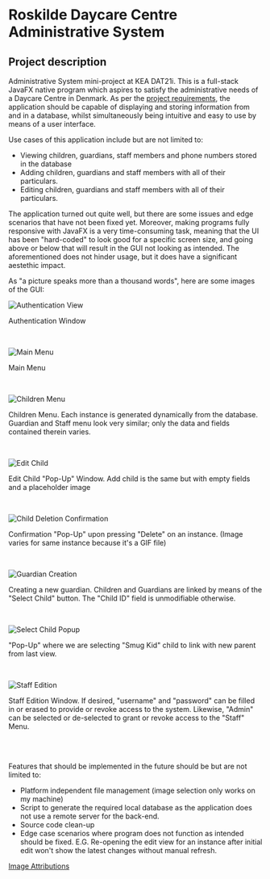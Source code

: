 # Roskilde Daycare Centre Administrative System


## Project description
Administrative System mini-project at KEA DAT21i. This is a full-stack JavaFX native program which aspires to satisfy the administrative needs of a Daycare Centre in Denmark. As per the [project requirements](Project%20Report/Daycare_Project.pdf), the application should be capable of displaying and storing information from and in a database, whilst simultaneously being intuitive and easy to use by means of a user interface.

Use cases of this application include but are not limited to:
* Viewing children, guardians, staff members and phone numbers stored in the database
* Adding children, guardians and staff members with all of their particulars.
* Editing children, guardians and staff members with all of their particulars.

The application turned out quite well, but there are some issues and edge scenarios that have not been fixed yet. Moreover, making programs fully responsive with JavaFX is a very time-consuming task, meaning that the UI has been "hard-coded" to look good for a specific screen size, and going above or below that will result in the GUI not looking as intended. The aforementioned does not hinder usage, but it does have a significant aestethic impact.

As "a picture speaks more than a thousand words", here are some images of the GUI:

![Authentication View](src/main/resources/com/main/daycare_administrative_system/assets/Authentication.png)

Authentication Window

<br>

![Main Menu](src/main/resources/com/main/daycare_administrative_system/assets/Main%20Menu.png)

Main Menu

<br>

![Children Menu](src/main/resources/com/main/daycare_administrative_system/assets/ChildrenMenu.png)

Children Menu. Each instance is generated dynamically from the database.
Guardian and Staff menu look very similar; only the data and fields contained therein varies.

<br>

![Edit Child](src/main/resources/com/main/daycare_administrative_system/assets/editchildpopup.png)

Edit Child "Pop-Up" Window. Add child is the same but with empty fields and a placeholder image

<br>

![Child Deletion Confirmation](src/main/resources/com/main/daycare_administrative_system/assets/ChildDeletionConfirmation.png)

Confirmation "Pop-Up" upon pressing "Delete" on an instance. (Image varies for same instance because it's a GIF file)

<br>

![Guardian Creation](src/main/resources/com/main/daycare_administrative_system/assets/guardianCreation.png)

Creating a new guardian. Children and Guardians are linked by means of the "Select Child" button. The "Child ID" field is unmodifiable otherwise.

<br>

![Select Child Popup](src/main/resources/com/main/daycare_administrative_system/assets/linkage.png)

"Pop-Up" where we are selecting "Smug Kid" child to link with new parent from last view.

<br>

![Staff Edition](src/main/resources/com/main/daycare_administrative_system/assets/staffEdition.png)

Staff Edition Window. If desired, "username" and "password" can be filled in or erased to provide or revoke access to the system.
Likewise, "Admin" can be selected or de-selected to grant or revoke access to the "Staff" Menu.

<br>
<br>


Features that should be implemented in the future should be but are not limited to:
* Platform independent file management (image selection only works on my machine)
* Script to generate the required local database as the application does not use a remote server for the back-end.
* Source code clean-up
* Edge case scenarios where program does not function as intended should be fixed. E.G. Re-opening the edit view for an instance after initial edit won't show the latest changes without manual refresh.


[Image Attributions](src/main/resources/com/main/daycare_administrative_system/assets/LICENSE-DISCLAIMER.txt)
